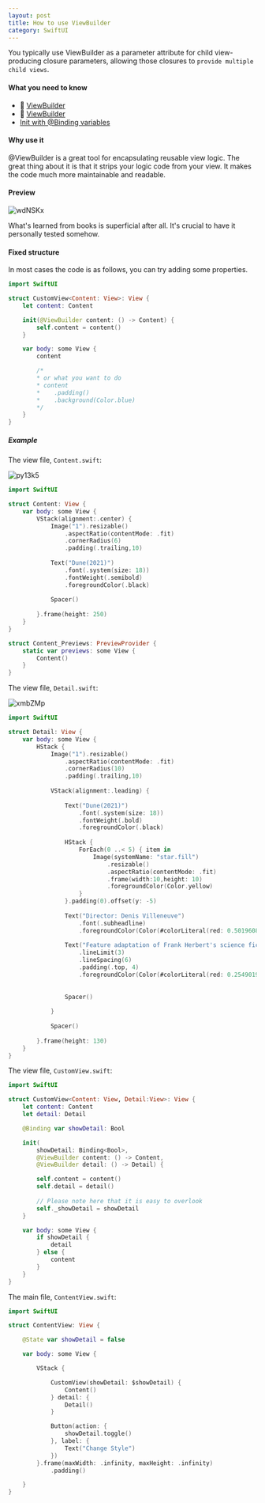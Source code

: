 ```yaml
---
layout: post
title: How to use ViewBuilder
category: SwiftUI
---
```


You typically use ViewBuilder as a parameter attribute for child view-producing closure parameters, allowing those closures to `provide multiple child views`. 

#### What you need to know

- 🍻 [ViewBuilder](https://swiftontap.com/viewbuilder)
-   [ViewBuilder](https://developer.apple.com/documentation/swiftui/viewbuilder)
- [Init with @Binding variables](https://stackoverflow.com/questions/56973959/swiftui-how-to-implement-a-custom-init-with-binding-variables)


#### Why use it
@ViewBuilder is a great tool for encapsulating reusable view logic. The great thing about it is that it strips your logic code from your view. It makes the code much more maintainable and readable.

#### Preview
![wdNSKx](https://cdn.jsdelivr.net/gh/code4you2021/oss@main/uPuc/wdNSKx.gif)

What's learned from books is superficial after all. It's crucial to have it personally tested somehow.

#### Fixed structure
In most cases the code is as follows, you can try adding some properties.
```swift
import SwiftUI

struct CustomView<Content: View>: View {
    let content: Content

    init(@ViewBuilder content: () -> Content) {
        self.content = content()
    }

    var body: some View {
        content

        /*
        * or what you want to do
        * content
        *    .padding()
        *    .background(Color.blue)
        */
    }
}
```

##### Example

The view file, `Content.swift`:

![py13k5](https://cdn.jsdelivr.net/gh/code4you2021/oss@main/uPuc/py13k5.png)

```swift
import SwiftUI

struct Content: View {
    var body: some View {
        VStack(alignment:.center) {
            Image("1").resizable()
                .aspectRatio(contentMode: .fit)
                .cornerRadius(6)
                .padding(.trailing,10)
            
            Text("Dune(2021)")
                .font(.system(size: 18))
                .fontWeight(.semibold)
                .foregroundColor(.black)
            
            Spacer()
            
        }.frame(height: 250)
    }
}

struct Content_Previews: PreviewProvider {
    static var previews: some View {
        Content()
    }
}
```
The view file, `Detail.swift`:

![xmbZMp](https://cdn.jsdelivr.net/gh/code4you2021/oss@main/uPuc/xmbZMp.png)

```swift
import SwiftUI

struct Detail: View {
    var body: some View {
        HStack {
            Image("1").resizable()
                .aspectRatio(contentMode: .fit)
                .cornerRadius(10)
                .padding(.trailing,10)
            
            VStack(alignment:.leading) {
                
                Text("Dune(2021)")
                    .font(.system(size: 18))
                    .fontWeight(.bold)
                    .foregroundColor(.black)
                
                HStack {
                    ForEach(0 ..< 5) { item in
                        Image(systemName: "star.fill")
                            .resizable()
                            .aspectRatio(contentMode: .fit)
                            .frame(width:10,height: 10)
                            .foregroundColor(Color.yellow)
                    }
                }.padding(0).offset(y: -5)
                
                Text("Director: Denis Villeneuve")
                    .font(.subheadline)
                    .foregroundColor(Color(#colorLiteral(red: 0.501960814, green: 0.501960814, blue: 0.501960814, alpha: 1)))
                
                Text("Feature adaptation of Frank Herbert's science fiction novel, about the son of a noble family entrusted with the protection of the most valuable asset and most vital element in the galaxy.").font(.system(size: 14))
                    .lineLimit(3)
                    .lineSpacing(6)
                    .padding(.top, 4)
                    .foregroundColor(Color(#colorLiteral(red: 0.2549019754, green: 0.2745098174, blue: 0.3019607961, alpha: 1)))
                    
                
                Spacer()
                
            }
            
            Spacer()
            
        }.frame(height: 130)
    }
}
```
The view file, `CustomView.swift`:
```swift
import SwiftUI

struct CustomView<Content: View, Detail:View>: View {
    let content: Content
    let detail: Detail

    @Binding var showDetail: Bool

    init(
        showDetail: Binding<Bool>,
        @ViewBuilder content: () -> Content,
        @ViewBuilder detail: () -> Detail) {

        self.content = content()
        self.detail = detail()
        
        // Please note here that it is easy to overlook
        self._showDetail = showDetail
    }

    var body: some View {
        if showDetail {
            detail
        } else {
            content
        }
    }
}
```

The main file, `ContentView.swift`:
```swift
import SwiftUI

struct ContentView: View {

    @State var showDetail = false

    var body: some View {

        VStack {

            CustomView(showDetail: $showDetail) {
                Content()
            } detail: {
                Detail()
            }

            Button(action: {
                showDetail.toggle()
            }, label: {
                Text("Change Style")
            })
        }.frame(maxWidth: .infinity, maxHeight: .infinity)
            .padding()

    }
}
```